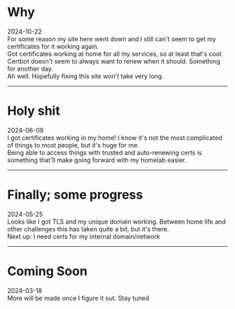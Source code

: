 # Why

2024-10-22 <br>
For some reason my site here went down and I still can't seem to get my certificates for it working again.<br>
Got certificates working at home for all my services, so at least that's cool. Certbot doesn't seem to always want to renew when it should. Something for another day.<br>
Ah well. Hopefully fixing this site won't take very long.

------------------------------


# Holy shit

2024-06-09 <br>
I got certificates working in my home! I know it's not the most complicated of things to most people, but it's huge for me. <br>
Being able to access things with trusted and auto-renewing certs is something that'll make going forward with my homelab easier.

------------------------------


# Finally; some progress

2024-05-25 <br>
Looks like I got TLS and my unique domain working. Between home life and other challenges this has taken quite a bit, but it's there. 
<br>
Next up: I need certs for my internal domain/network

------------------------------


# Coming Soon

2024-03-18<br>
More will be made once I figure it out. Stay tuned
